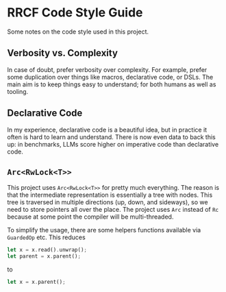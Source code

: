 # RRCF Code Style Guide

Some notes on the code style used in this project.

## Verbosity vs. Complexity

In case of doubt, prefer verbosity over complexity.
For example, prefer some duplication over things like macros, declarative code, or DSLs.
The main aim is to keep things easy to understand; for both humans as well as tooling.

## Declarative Code

In my experience, declarative code is a beautiful idea, but in practice it often is hard to learn and understand.
There is now even data to back this up: in benchmarks, LLMs score higher on imperative code than declarative code.

## `Arc<RwLock<T>>`

This project uses `Arc<RwLock<T>>` for pretty much everything.
The reason is that the intermediate representation is essentially a tree with nodes.
This tree is traversed in multiple directions (up, down, and sideways),
so we need to store pointers all over the place.
The project uses `Arc` instead of `Rc` because at some point the compiler will be multi-threaded.

To simplify the usage, there are some helpers functions available via `GuardedOp` etc.
This reduces
```rust
let x = x.read().unwrap();
let parent = x.parent();
```
to
```rust
let x = x.parent();
```
